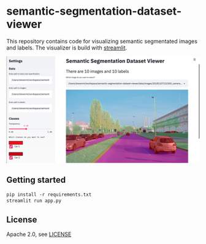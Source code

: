 # semantic-segmentation-dataset-viewer
This repository contains code for visualizing semantic segmentated images and labels. The visualizer is build with [streamlit](http://streamlit.io/).

![](./img/dashboard.png)

## Getting started
```
pip install -r requirements.txt
streamlit run app.py
```

## License
Apache 2.0, see [LICENSE](LICENSE)

